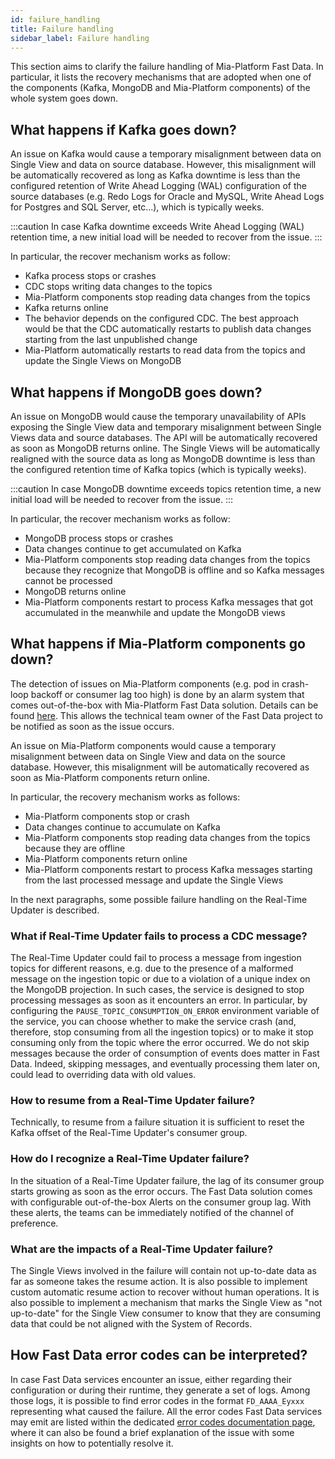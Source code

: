 ```yaml
---
id: failure_handling
title: Failure handling
sidebar_label: Failure handling
---
```


This section aims to clarify the failure handling of Mia-Platform Fast Data. In particular, it lists the recovery mechanisms that are adopted when one of the components (Kafka, MongoDB and Mia-Platform components) of the whole system goes down.

## What happens if Kafka goes down?
An issue on Kafka would cause a temporary misalignment between data on Single View and data on source database. However, this misalignment will be automatically recovered as long as Kafka downtime is less than the configured retention of Write Ahead Logging (WAL) configuration of the source databases (e.g.  Redo Logs for Oracle and MySQL, Write Ahead Logs for Postgres and SQL Server, etc...), which is typically weeks.

:::caution
In case Kafka downtime exceeds Write Ahead Logging (WAL) retention time, a new initial load will be needed to recover from the issue.
:::

In particular, the recover mechanism works as follow:
* Kafka process stops or crashes
* CDC stops writing data changes to the topics
* Mia-Platform components stop reading data changes from the topics
* Kafka returns online
* The behavior depends on the configured CDC. The best approach would be that the CDC automatically restarts to publish data changes starting from the last unpublished change
* Mia-Platform automatically restarts to read data from the topics and update the Single Views on MongoDB

## What happens if MongoDB goes down?
An issue on MongoDB would cause the temporary unavailability of APIs exposing the Single View data and temporary misalignment between Single Views data and source databases.
The API will be automatically recovered as soon as MongoDB returns online. The Single Views will be automatically realigned with the source data as long as MongoDB downtime is less than the configured retention time of Kafka topics (which is typically weeks). 

:::caution
In case MongoDB downtime exceeds topics retention time, a new initial load will be needed to recover from the issue.
:::

In particular, the recover mechanism works as follow:
* MongoDB process stops or crashes
* Data changes continue to get accumulated on Kafka
* Mia-Platform components stop reading data changes from the topics because they recognize that MongoDB is offline and so Kafka messages cannot be processed
* MongoDB returns online
* Mia-Platform components restart to process Kafka messages that got accumulated in the meanwhile and update the MongoDB views

## What happens if Mia-Platform components go down?
The detection of issues on Mia-Platform components (e.g. pod in crash-loop backoff or consumer lag too high) is done by an alarm system that comes out-of-the-box with Mia-Platform Fast Data solution. Details can be found [here](/fast_data/monitoring/overview.md). This allows the technical team owner of the Fast Data project to be notified as soon as the issue occurs.

An issue on Mia-Platform components would cause a temporary misalignment between data on Single View and data on the source database. However, this misalignment will be automatically recovered as soon as Mia-Platform components return online.

In particular, the recovery mechanism works as follows:
* Mia-Platform components stop or crash
* Data changes continue to accumulate on Kafka
* Mia-Platform components stop reading data changes from the topics because they are offline
* Mia-Platform components return online
* Mia-Platform components restart to process Kafka messages starting from the last processed message and update the Single Views

In the next paragraphs, some possible failure handling on the Real-Time Updater is described.

### What if Real-Time Updater fails to process a CDC message?
The Real-Time Updater could fail to process a message from ingestion topics for different reasons, e.g. due to the presence of a malformed message on the ingestion topic or due to a violation of a unique index on the MongoDB projection.
In such cases, the service is designed to stop processing messages as soon as it encounters an error. In particular, by configuring the `PAUSE_TOPIC_CONSUMPTION_ON_ERROR` environment variable of the service, you can choose whether to make the service crash (and, therefore, stop consuming from all the ingestion topics) or to make it stop consuming only from the topic where the error occurred.
We do not skip messages because the order of consumption of events does matter in Fast Data. Indeed, skipping messages, and eventually processing them later on, could lead to overriding data with old values.

### How to resume from a Real-Time Updater failure?
Technically, to resume from a failure situation it is sufficient to reset the Kafka offset of the Real-Time Updater's consumer group.

### How do I recognize a Real-Time Updater failure?
In the situation of a Real-Time Updater failure, the lag of its consumer group starts growing as soon as the error occurs.
The Fast Data solution comes with configurable out-of-the-box Alerts on the consumer group lag. With these alerts, the teams can be immediately notified of the channel of preference.

### What are the impacts of a Real-Time Updater failure?
The Single Views involved in the failure will contain not up-to-date data as far as someone takes the resume action.
It is also possible to implement custom automatic resume action to recover without human operations.
It is also possible to implement a mechanism that marks the Single View as "not up-to-date" for the Single View consumer to know that they are consuming data that could be not aligned with the System of Records.

## How Fast Data error codes can be interpreted?

In case Fast Data services encounter an issue, either regarding their configuration or during their runtime,
they generate a set of logs. Among those logs, it is possible to find error codes in the format `FD_AAAA_Eyxxx` representing what caused the failure.
All the error codes Fast Data services may emit are listed within the dedicated [error codes documentation page](/fast_data/troubleshooting/fast_data_error_codes.md),
where it can also be found a brief explanation of the issue with some insights on how to potentially resolve it.
